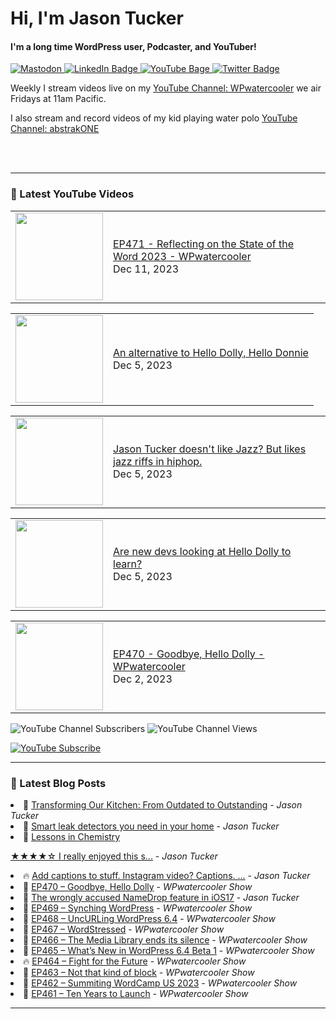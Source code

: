 # Hi, I'm Jason Tucker

#### I'm a long time WordPress user, Podcaster, and YouTuber!

<div id="badges">
  <a href="https://simian.rodeo/@jasontucker">
<img alt="Mastodon" src="https://img.shields.io/mastodon/follow/109265629430158597?domain=https%3A%2F%2Fsimian.rodeo&label=Follow%20%40jasontucker%40simianrodeo%20on%20Mastodon&logo=mastodon&style=for-the-badge">
  </a>
  <a href="https://linkedin.com/in/jasontucker">
    <img src="https://img.shields.io/badge/LinkedIn-blue?style=for-the-badge&logo=linkedin&logoColor=white" alt="LinkedIn Badge"/>
  </a>
  <a href="https://youtube.com/wpwatercooler">
    <img src="https://img.shields.io/youtube/channel/views/UCJwt6pUOwhJgmcJ9j-uS5Jw?label=YouTube&logo=YOUTUBE&style=for-the-badge" alt="YouTube Bage">
  </a>
  <a href="https://twitter.com/jasontucker">
    <img src="https://img.shields.io/badge/Twitter-grey?style=for-the-badge&logo=twitter&logoColor=white" alt="Twitter Badge"/>
  </a>
</div>


Weekly I stream videos live on my [YouTube Channel: WPwatercooler](https://youtube.com/wpwatercooler) we air Fridays at 11am Pacific.

I also stream and record videos of my kid playing water polo [YouTube Channel: abstrakONE](https://youtube.com/abstrakone)



<br />
<br />

---

### 🎥 Latest YouTube Videos

<!-- YOUTUBE:START --><table><tr><td><a href="https://www.youtube.com/watch?v=L84POtiBtxY"><img width="140px" src="https://i.ytimg.com/vi/L84POtiBtxY/mqdefault.jpg"></a></td>
<td><a href="https://www.youtube.com/watch?v=L84POtiBtxY">EP471 - Reflecting on the State of the Word 2023 - WPwatercooler</a><br/>Dec 11, 2023</td></tr></table>
<table><tr><td><a href="https://www.youtube.com/watch?v=a6wXhbpj5Mc"><img width="140px" src="https://i.ytimg.com/vi/a6wXhbpj5Mc/mqdefault.jpg"></a></td>
<td><a href="https://www.youtube.com/watch?v=a6wXhbpj5Mc">An alternative to Hello Dolly, Hello Donnie</a><br/>Dec 5, 2023</td></tr></table>
<table><tr><td><a href="https://www.youtube.com/watch?v=N8yHt8Tzy-I"><img width="140px" src="https://i.ytimg.com/vi/N8yHt8Tzy-I/mqdefault.jpg"></a></td>
<td><a href="https://www.youtube.com/watch?v=N8yHt8Tzy-I">Jason Tucker doesn&#39;t like Jazz? But likes jazz riffs in hiphop.</a><br/>Dec 5, 2023</td></tr></table>
<table><tr><td><a href="https://www.youtube.com/watch?v=8vEqPjLQI0M"><img width="140px" src="https://i.ytimg.com/vi/8vEqPjLQI0M/mqdefault.jpg"></a></td>
<td><a href="https://www.youtube.com/watch?v=8vEqPjLQI0M">Are new devs looking at Hello Dolly to learn?</a><br/>Dec 5, 2023</td></tr></table>
<table><tr><td><a href="https://www.youtube.com/watch?v=3s_xRRzVxdg"><img width="140px" src="https://i.ytimg.com/vi/3s_xRRzVxdg/mqdefault.jpg"></a></td>
<td><a href="https://www.youtube.com/watch?v=3s_xRRzVxdg">EP470 - Goodbye, Hello Dolly - WPwatercooler</a><br/>Dec 2, 2023</td></tr></table>
<!-- YOUTUBE:END -->


![YouTube Channel Subscribers](https://img.shields.io/youtube/channel/subscribers/UCJwt6pUOwhJgmcJ9j-uS5Jw?style=social)
![YouTube Channel Views](https://img.shields.io/youtube/channel/views/UCJwt6pUOwhJgmcJ9j-uS5Jw?style=social)
<br />

[![YouTube Subscribe](https://img.shields.io/badge/YouTube_@wpwatercooler-SUBSCRIBE-red?logo=youtube&style=for-the-badge&logoColor=red)](https://www.youtube.com/wpwatercooler?sub_confirmation=1) 




---

### 📑 Latest Blog Posts

<!-- BLOG-POST-LIST:START --><li>🚀 <a href='https://jasontucker.blog/2023/12/10/transforming-our-kitchen.html'>Transforming Our Kitchen: From Outdated to Outstanding</a> - <em>Jason Tucker</em></li><li>💫 <a href='https://jasontucker.blog/2023/12/04/smart-leak-detectors.html'>Smart leak detectors you need in your home</a> - <em>Jason Tucker</em></li><li>🚀 <a href='https://jasontucker.blog/2023/11/29/lessons-in-chemistry.html'>Lessons in Chemistry
★★★★☆
I really enjoyed this s...</a> - <em>Jason Tucker</em></li><li>🔥 <a href='https://jasontucker.blog/2023/11/28/add-captions-to.html'>Add captions to stuff. Instagram video? Captions. ...</a> - <em>Jason Tucker</em></li><li>💫 <a href='https://wpwatercooler.com/wpwatercooler/ep470-goodbye-hello-dolly/'>EP470 – Goodbye, Hello Dolly</a> - <em>WPwatercooler Show</em></li><li>💯 <a href='https://jasontucker.blog/2023/11/27/the-wrongly-accused.html'>The wrongly accused NameDrop feature in iOS17</a> - <em>Jason Tucker</em></li><li>🚀 <a href='https://wpwatercooler.com/wpwatercooler/ep469-synching-wordpress/'>EP469 – Synching WordPress</a> - <em>WPwatercooler Show</em></li><li>💫 <a href='https://wpwatercooler.com/wpwatercooler/ep468-uncurling-wordpress-6-4/'>EP468 – UncURLing WordPress 6.4</a> - <em>WPwatercooler Show</em></li><li>💯 <a href='https://wpwatercooler.com/wpwatercooler/ep467-wordstressed/'>EP467 – WordStressed</a> - <em>WPwatercooler Show</em></li><li>🚀 <a href='https://wpwatercooler.com/wpwatercooler/ep466-the-media-library-ends-its-silence/'>EP466 – The Media Library ends its silence</a> - <em>WPwatercooler Show</em></li><li>💫 <a href='https://wpwatercooler.com/wpwatercooler/ep465-whats-new-in-wordpress-6-4-beta-1/'>EP465 – What’s New in WordPress 6.4 Beta 1</a> - <em>WPwatercooler Show</em></li><li>🔥 <a href='https://wpwatercooler.com/wpwatercooler/ep464-fight-for-the-future/'>EP464 – Fight for the Future</a> - <em>WPwatercooler Show</em></li><li>💯 <a href='https://wpwatercooler.com/wpwatercooler/ep463-not-that-kind-of-block/'>EP463 – Not that kind of block</a> - <em>WPwatercooler Show</em></li><li>🚀 <a href='https://wpwatercooler.com/wpwatercooler/ep462-summiting-wordcamp-us-2023/'>EP462 – Summiting WordCamp US 2023</a> - <em>WPwatercooler Show</em></li><li>💫 <a href='https://wpwatercooler.com/wpwatercooler/ep461-ten-years-to-launch/'>EP461 – Ten Years to Launch</a> - <em>WPwatercooler Show</em></li><!-- BLOG-POST-LIST:END -->


---
